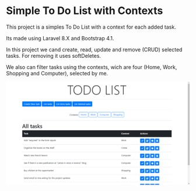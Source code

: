 # Simple To Do List with Contexts

This project is a simples To Do List with a context for each added task. 

Its made using Laravel 8.X and Bootstrap 4.1.

In this project we cand create, read, update and remove (CRUD) selected tasks. For removing it uses softDeletes.

We also can filter tasks using the contexts, wich are four (Home, Work, Shopping and Computer), selected by me. 

![Homepage print showing all undone tasks.](/README_images/01_home_all_tasks.png)
